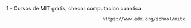1       -      Cursos de MIT gratis, checar computacion cuantica

                                        https://www.edx.org/school/mitx

    

